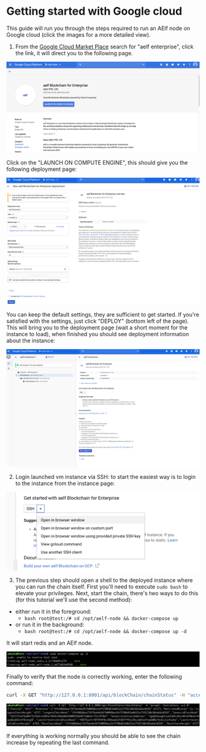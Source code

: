 # Getting started with Google cloud 

This guide will run you through the steps required to run an AElf node on Google cloud (click the images for a more detailed view).

1. From the [Google Cloud Market Place](https://console.cloud.google.com/marketplace) search for "aelf enterprise", click the link, it will direct you to the following page.

  <p align="center">
      <img src="gcp-step1.png">
  </p>

Click on the "LAUNCH ON COMPUTE ENGINE", this should give you the following deployment page:

  <p align="center">
      <img src="gcp-step2-b.png">
  </p>

You can keep the default settings, they are sufficient to get started. If you're satisfied with the settings, just click "DEPLOY" (bottom left of the page).
This will bring you to the deployment page (wait a short moment for the instance to load), when finished you should see deployment information about the instance:

  <p align="center">
      <img src="deployed.png">
  </p>


2. Login launched vm instance via SSH: to start the easiest way is to login to the instance from the instance page:

  <p align="center">
      <img src="ssh-select.png">
  </p>



3. The previous step should open a shell to the deployed instance where you can run the chain itself. First you'll need to execute ``sudo bash`` to elevate your privileges.
Next, start the chain, there's two ways to do this (for this tutorial we'll use the second method):
 - either run it in the foreground: 
   - ```bash root@test:/# cd /opt/aelf-node && docker-compose up```
 - or run it in the background:
   - ```bash root@test:/# cd /opt/aelf-node && docker-compose up -d```

It will start redis and an AElf node.

  <p align="center">
      <img src="docker-compose.png">
  </p>

Finally to verify that the node is correctly working, enter the following command: 

```bash 
curl -X GET "http://127.0.0.1:8001/api/blockChain/chainStatus" -H "accept: text/plain; v=1.0"
```

  <p align="center">
      <img src="curl-chain-stat.png">
  </p>

If everything is working normally you should be able to see the chain increase by repeating the last command.